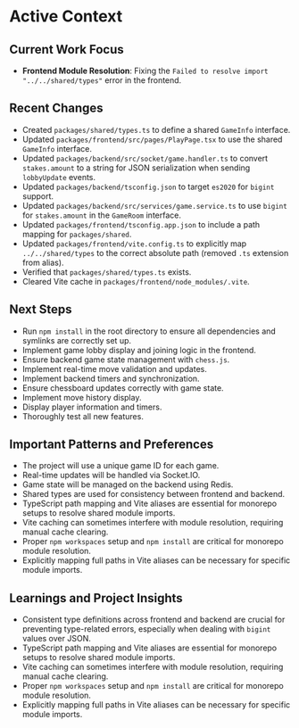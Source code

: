 # Active Context

## Current Work Focus
*   **Frontend Module Resolution**: Fixing the `Failed to resolve import "../../shared/types"` error in the frontend.

## Recent Changes
*   Created `packages/shared/types.ts` to define a shared `GameInfo` interface.
*   Updated `packages/frontend/src/pages/PlayPage.tsx` to use the shared `GameInfo` interface.
*   Updated `packages/backend/src/socket/game.handler.ts` to convert `stakes.amount` to a string for JSON serialization when sending `lobbyUpdate` events.
*   Updated `packages/backend/tsconfig.json` to target `es2020` for `bigint` support.
*   Updated `packages/backend/src/services/game.service.ts` to use `bigint` for `stakes.amount` in the `GameRoom` interface.
*   Updated `packages/frontend/tsconfig.app.json` to include a path mapping for `packages/shared`.
*   Updated `packages/frontend/vite.config.ts` to explicitly map `../../shared/types` to the correct absolute path (removed `.ts` extension from alias).
*   Verified that `packages/shared/types.ts` exists.
*   Cleared Vite cache in `packages/frontend/node_modules/.vite`.

## Next Steps
*   Run `npm install` in the root directory to ensure all dependencies and symlinks are correctly set up.
*   Implement game lobby display and joining logic in the frontend.
*   Ensure backend game state management with `chess.js`.
*   Implement real-time move validation and updates.
*   Implement backend timers and synchronization.
*   Ensure chessboard updates correctly with game state.
*   Implement move history display.
*   Display player information and timers.
*   Thoroughly test all new features.

## Important Patterns and Preferences
*   The project will use a unique game ID for each game.
*   Real-time updates will be handled via Socket.IO.
*   Game state will be managed on the backend using Redis.
*   Shared types are used for consistency between frontend and backend.
*   TypeScript path mapping and Vite aliases are essential for monorepo setups to resolve shared module imports.
*   Vite caching can sometimes interfere with module resolution, requiring manual cache clearing.
*   Proper `npm workspaces` setup and `npm install` are critical for monorepo module resolution.
*   Explicitly mapping full paths in Vite aliases can be necessary for specific module imports.

## Learnings and Project Insights
*   Consistent type definitions across frontend and backend are crucial for preventing type-related errors, especially when dealing with `bigint` values over JSON.
*   TypeScript path mapping and Vite aliases are essential for monorepo setups to resolve shared module imports.
*   Vite caching can sometimes interfere with module resolution, requiring manual cache clearing.
*   Proper `npm workspaces` setup and `npm install` are critical for monorepo module resolution.
*   Explicitly mapping full paths in Vite aliases can be necessary for specific module imports.
